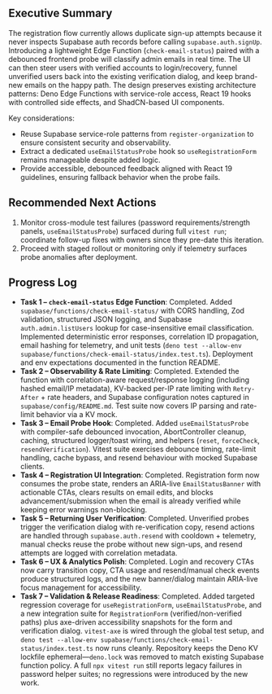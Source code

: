 ## Executive Summary

The registration flow currently allows duplicate sign-up attempts because it never inspects Supabase auth records before calling `supabase.auth.signUp`. Introducing a lightweight Edge Function (`check-email-status`) paired with a debounced frontend probe will classify admin emails in real time. The UI can then steer users with verified accounts to login/recovery, funnel unverified users back into the existing verification dialog, and keep brand-new emails on the happy path. The design preserves existing architecture patterns: Deno Edge Functions with service-role access, React 19 hooks with controlled side effects, and ShadCN-based UI components.

Key considerations:
- Reuse Supabase service-role patterns from `register-organization` to ensure consistent security and observability.
- Extract a dedicated `useEmailStatusProbe` hook so `useRegistrationForm` remains manageable despite added logic.
- Provide accessible, debounced feedback aligned with React 19 guidelines, ensuring fallback behavior when the probe fails.

## Recommended Next Actions

1. Monitor cross-module test failures (password requirements/strength panels, `useEmailStatusProbe`) surfaced during full `vitest run`; coordinate follow-up fixes with owners since they pre-date this iteration.
2. Proceed with staged rollout or monitoring only if telemetry surfaces probe anomalies after deployment.

## Progress Log

- **Task 1 – `check-email-status` Edge Function**: Completed. Added `supabase/functions/check-email-status/` with CORS handling, Zod validation, structured JSON logging, and Supabase `auth.admin.listUsers` lookup for case-insensitive email classification. Implemented deterministic error responses, correlation ID propagation, email hashing for telemetry, and unit tests (`deno test --allow-env supabase/functions/check-email-status/index.test.ts`). Deployment and env expectations documented in the function README.
- **Task 2 – Observability & Rate Limiting**: Completed. Extended the function with correlation-aware request/response logging (including hashed email/IP metadata), KV-backed per-IP rate limiting with `Retry-After` + rate headers, and Supabase configuration notes captured in `supabase/config/README.md`. Test suite now covers IP parsing and rate-limit behavior via a KV mock.
- **Task 3 – Email Probe Hook**: Completed. Added `useEmailStatusProbe` with compiler-safe debounced invocation, AbortController cleanup, caching, structured logger/toast wiring, and helpers (`reset`, `forceCheck`, `resendVerification`). Vitest suite exercises debounce timing, rate-limit handling, cache bypass, and resend behaviour with mocked Supabase clients.
- **Task 4 – Registration UI Integration**: Completed. Registration form now consumes the probe state, renders an ARIA-live `EmailStatusBanner` with actionable CTAs, clears results on email edits, and blocks advancement/submission when the email is already verified while keeping error warnings non-blocking.
- **Task 5 – Returning User Verification**: Completed. Unverified probes trigger the verification dialog with re-verification copy, resend actions are handled through `supabase.auth.resend` with cooldown + telemetry, manual checks reuse the probe without new sign-ups, and resend attempts are logged with correlation metadata.
- **Task 6 – UX & Analytics Polish**: Completed. Login and recovery CTAs now carry transition copy, CTA usage and resend/manual check events produce structured logs, and the new banner/dialog maintain ARIA-live focus management for accessibility.
- **Task 7 – Validation & Release Readiness**: Completed. Added targeted regression coverage for `useRegistrationForm`, `useEmailStatusProbe`, and a new integration suite for `RegistrationForm` (verified/non-verified paths) plus axe-driven accessibility snapshots for the form and verification dialog. `vitest-axe` is wired through the global test setup, and `deno test --allow-env supabase/functions/check-email-status/index.test.ts` now runs cleanly. Repository keeps the Deno KV lockfile ephemeral—`deno.lock` was removed to match existing Supabase function policy. A full `npx vitest run` still reports legacy failures in password helper suites; no regressions were introduced by the new work.
